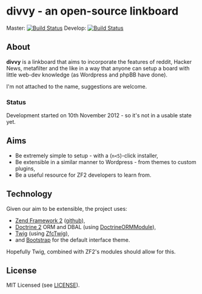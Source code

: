 # divvy - an open-source linkboard

Master: [![Build Status](https://secure.travis-ci.org/rmasters/divvy.png?branch=master)](https://travis-ci.org/rmasters/divvy)
Develop: [![Build Status](https://secure.travis-ci.org/rmasters/divvy.png?branch=develop)](https://travis-ci.org/rmasters/divvy)

## About

**divvy** is a linkboard that aims to incorporate the features of reddit,
Hacker News, metafilter and the like in a way that anyone can setup a board with
little web-dev knowledge (as Wordpress and phpBB have done).

I'm not attached to the name, suggestions are welcome.

### Status

Development started on 10th November 2012 - so it's not in a usable state yet.

## Aims

*   Be extremely simple to setup - with a (`n<5`)-click installer,
*   Be extensible in a similar manner to Wordpress - from themes to custom plugins,
*   Be a useful resource for ZF2 developers to learn from.

## Technology

Given our aim to be extensible, the project uses:

*   [Zend Framework 2](http://framework.zend.com) ([github](https://github.com/zendframework/zf2)),
*   [Doctrine 2](http://doctrine-project.org) ORM and DBAL (using [DoctrineORMModule](https://github.com/doctrine/DoctrineORMModule)),
*   [Twig](http://twig.sensiolabs.org) (using [ZfcTwig](https://github.com/ZF-Commons/ZfcTwig)),
*   and [Bootstrap](https://twitter.github.com/bootstrap) for the default interface theme.

Hopefully Twig, combined with ZF2's modules should allow for this.

## License

MIT Licensed (see [LICENSE][License file]).

[License file]: https://github.com/rmasters/divvy/blob/masters/LICENSE
